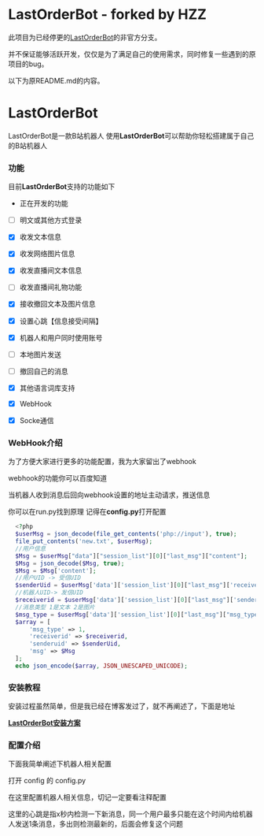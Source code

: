 # LastOrderBot - forked by HZZ
 此项目为已经停更的[LastOrderBot](https://github.com/1250422131/LastOrderBot)的非官方分支。
 
 并不保证能够活跃开发，仅仅是为了满足自己的使用需求，同时修复一些遇到的原项目的bug。
 
 以下为原README.md的内容。

# LastOrderBot
 LastOrderBot是一款B站机器人
 使用**LastOrderBot**可以帮助你轻松搭建属于自己的B站机器人

### 功能
 目前**LastOrderBot**支持的功能如下
 - 正在开发的功能
 - [ ] 明文或其他方式登录
 - [x] 收发文本信息
 - [x] 收发网络图片信息
 - [x] 收发直播间文本信息
 - [ ] 收发直播间礼物功能
 - [x] 接收撤回文本及图片信息
 - [x] 设置心跳【信息接受间隔】
 - [x] 机器人和用户同时使用账号
 - [ ] 本地图片发送
 - [ ] 撤回自己的消息
 - [x] 其他语言词库支持
 - [x] WebHook
 - [x] Socke通信


### WebHook介绍
 为了方便大家进行更多的功能配置，我为大家留出了webhook

 webhook的功能你可以百度知道

 当机器人收到消息后回向webhook设置的地址主动请求，推送信息

 你可以在run.py找到原理 记得在**config.py**打开配置

  ```php
    <?php
    $userMsg = json_decode(file_get_contents('php://input'), true);
    file_put_contents('new.txt', $userMsg);
    //用户信息
    $Msg = $userMsg["data"]["session_list"][0]["last_msg"]["content"];
    $Msg = json_decode($Msg, true);
    $Msg = $Msg['content'];
    //用户UID -> 受信UID
    $senderUid = $userMsg['data']['session_list'][0]["last_msg"]['receiver_id'];
    //机器人UID-> 发信UID
    $receiverid = $userMsg['data']['session_list'][0]["last_msg"]['sender_uid'];
    //消息类型 1是文本 2是图片
    $msg_type = $userMsg['data']['session_list'][0]["last_msg"]["msg_type"]
    $array = [
        'msg_type' => 1,
        'receiverid' => $receiverid,
        'senderuid' => $senderUid,
        'msg' => $Msg
    ];
    echo json_encode($array, JSON_UNESCAPED_UNICODE);
  ```

### 安装教程
 安装过程虽然简单，但是我已经在博客发过了，就不再阐述了，下面是地址
 
 [**LastOrderBot安装方案**](https://imcys.com/2021/02/19/b%e7%ab%99%e6%9c%ba%e5%99%a8%e4%ba%ba%e6%90%ad%e5%bb%ba-lastorderbot.html)

### 配置介绍
 下面我简单阐述下机器人相关配置

 打开 config 的 config.py

 在这里配置机器人相关信息，切记一定要看注释配置

 这里的心跳是指x秒内检测一下新消息，同一个用户最多只能在这个时间内给机器人发送1条消息，多出则检测最新的，后面会修复这个问题
